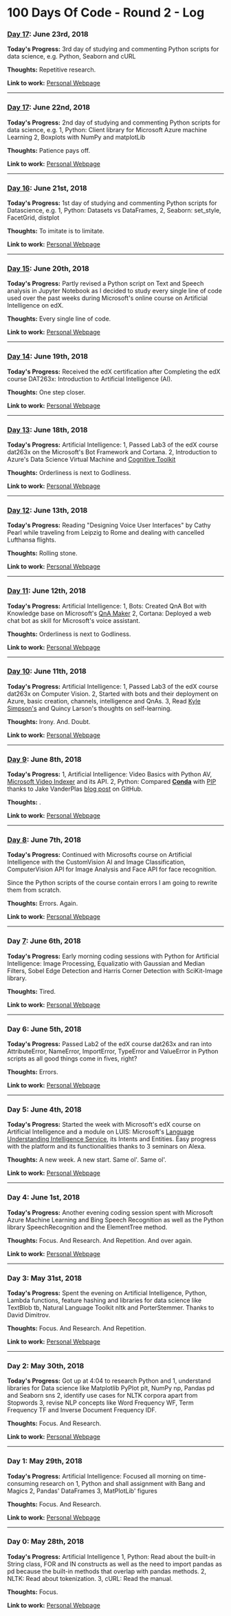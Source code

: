 # 100 Days Of Code - Round 2 -  Log 


### [Day 17](https://twitter.com/peterstieg/status/1011089344520695808): June 23rd, 2018

**Today's Progress:** 
3rd day of studying and commenting Python scripts for data science, e.g. Python, Seaborn and cURL

**Thoughts:** Repetitive research.

**Link to work:** [Personal Webpage](http://www.peterstieg.com)

----------------------------

### [Day 17](https://twitter.com/peterstieg/status/1010002752087449600): June 22nd, 2018

**Today's Progress:** 
2nd day of studying and commenting Python scripts for data science, e.g.
1, Python: Client library for Microsoft Azure machine Learning 
2, Boxplots with NumPy and matplotLib

**Thoughts:** Patience pays off.

**Link to work:** [Personal Webpage](http://www.peterstieg.com)

----------------------------

### [Day 16](https://twitter.com/peterstieg/status/997733860808028160): June 21st, 2018

**Today's Progress:** 
1st day of studying and commenting Python scripts for Datascience, e.g.
1, Python: Datasets vs DataFrames, 
2, Seaborn: set_style, FacetGrid, distplot

**Thoughts:** To imitate is to limitate.

**Link to work:** [Personal Webpage](http://www.peterstieg.com)

----------------------------

### [Day 15](https://twitter.com/peterstieg/status/1009279151419871232): June 20th, 2018

**Today's Progress:** 
Partly revised a Python script on Text and Speech analysis in Jupyter Notebook as I decided to study every single line of code used over the past weeks during Microsoft's online course on Artificial Intelligence on edX.

**Thoughts:** Every single line of code.

**Link to work:** [Personal Webpage](http://www.peterstieg.com)

----------------------------

### [Day 14](https://twitter.com/peterstieg/status/1008919750825701376): June 19th, 2018

**Today's Progress:** 
Received the edX certification after Completing the edX course DAT263x: Introduction to Artificial Intelligence (AI).

**Thoughts:** One step closer.

**Link to work:** [Personal Webpage](http://www.peterstieg.com)

----------------------------

### [Day 13](https://twitter.com/peterstieg/status/1008561243542708224): June 18th, 2018

**Today's Progress:** 
Artificial Intelligence:
1, Passed Lab3 of the edX course dat263x on the Microsoft's Bot Framework and Cortana.
2, Introduction to Azure's Data Science Virtual Machine and [Cognitive Toolkit](https://www.microsoft.com/en-us/cognitive-toolkit/)

**Thoughts:** Orderliness is next to Godliness.

**Link to work:** [Personal Webpage](http://www.peterstieg.com)

----------------------------

### [Day 12](https://twitter.com/peterstieg/status/1006882196131590144): June 13th, 2018

**Today's Progress:** 
Reading "Designing Voice User Interfaces" by Cathy Pearl while traveling from Leipzig to Rome and dealing with cancelled Lufthansa flights.

**Thoughts:** Rolling stone.

**Link to work:** [Personal Webpage](http://www.peterstieg.com)

----------------------------


### [Day 11](https://twitter.com/peterstieg/status/1006388786434072577): June 12th, 2018

**Today's Progress:** 
Artificial Intelligence:
1, Bots: Created QnA Bot with Knowledge base on Microsoft's [QnA Maker](https://www.qnamaker.ai/)
2, Cortana: Deployed a web chat bot as skill for Microsoft's voice assistant.

**Thoughts:** Orderliness is next to Godliness.

**Link to work:** [Personal Webpage](http://www.peterstieg.com)

----------------------------

### [Day 10](https://twitter.com/peterstieg/status/1006016630525190144): June 11th, 2018

**Today's Progress:** 
Artificial Intelligence:
1, Passed Lab3 of the edX course dat263x on Computer Vision.
2, Started with bots and their deployment on Azure, basic creation, channels, intelligence and QnAs.
3, Read [Kyle Simpson's](https://twitter.com/getify/status/1005956035868123137) and Quincy Larson's thoughts on self-learning.

**Thoughts:** Irony. And. Doubt.

**Link to work:** [Personal Webpage](http://www.peterstieg.com)

---------------------------------

### [Day 9](https://twitter.com/peterstieg/status/1004930237392617472): June 8th, 2018

**Today's Progress:** 
1, Artificial Intelligence: Video Basics with Python AV, [Microsoft Video Indexer](https://www.videoindexer.ai/) and its API. 
2, Python: Compared [**Conda**](https://conda.io/docs/) with [PIP](https://pypi.org/project/pip/) thanks to 
Jake VanderPlas [blog post](http://jakevdp.github.io/blog/2016/08/25/conda-myths-and-misconceptions) on GitHub.

**Thoughts:** .

**Link to work:** [Personal Webpage](http://www.peterstieg.com)

---------------------------------

### [Day 8](https://twitter.com/peterstieg/status/1004570282890268672): June 7th, 2018

**Today's Progress:** 
Continued with Microsofts course on Artificial Intelligence with the CustomVision AI and Image Classification, ComputerVision API for Image Analysis and Face API for face recognition.

Since the Python scripts of the course contain errors I am going to rewrite them from scratch.

**Thoughts:** Errors. Again.

**Link to work:** [Personal Webpage](http://www.peterstieg.com)

-------------------------------------

### Day [7](https://twitter.com/peterstieg/status/1004200533731741700): June 6th, 2018

**Today's Progress:** 
Early morning coding sessions with Python for Artificial Intelligence:
Image Processing, Equalizatio with Gaussian and Median Filters, Sobel Edge Detection and Harris Corner Detection with SciKit-Image library.

**Thoughts:** Tired.

**Link to work:** [Personal Webpage](http://www.peterstieg.com)

----------------------------------------

### Day 6: June 5th, 2018

**Today's Progress:** 
Passed Lab2 of the edX course dat263x and ran into AttributeError, NameError, ImportError, TypeError and ValueError in Python scripts as all good things come in fives, right?

**Thoughts:** Errors.

**Link to work:** [Personal Webpage](http://www.peterstieg.com)

------------------------------------------

### Day 5: June 4th, 2018

**Today's Progress:** 
Started the week with Microsoft's edX course on Artificial Intelligence and a module on LUIS: Microsoft's [Language Understanding Intelligence Service](https://www.luis.ai/), its Intents and Entities. Easy progress with the platform and its functionalities thanks to 3 seminars on Alexa. 

**Thoughts:** A new week. A new start. Same ol'. Same ol'.

**Link to work:** [Personal Webpage](http://www.peterstieg.com)

------------------------------------------

### Day 4: June 1st, 2018

**Today's Progress:** 
Another evening coding session spent with Microsoft Azure Machine Learning and Bing Speech Recognition as well as the Python library SpeechRecognition and the ElementTree method.

**Thoughts:** Focus. And Research. And Repetition. And over again.

**Link to work:** [Personal Webpage](http://www.peterstieg.com)

--------------------------------------------

### Day 3: May 31st, 2018

**Today's Progress:** 
Spent the evening on Artificial Intelligence, Python, Lambda functions, feature hashing and libraries for data science like TextBlob tb, Natural Language Toolkit nltk and PorterStemmer.
Thanks to David Dimitrov.

**Thoughts:** Focus. And Research. And Repetition.

**Link to work:** [Personal Webpage](http://www.peterstieg.com)

--------------------------------------------

### Day 2: May 30th, 2018

**Today's Progress:** 
Got up at 4:04 to research Python and 
1, understand libraries for Data science like Matplotlib PyPlot plt, NumPy np, Pandas pd and Seaborn sns 
2, identify use cases for NLTK corpora apart from Stopwords
3, revise NLP concepts like Word Frequency WF, Term Frequency TF and Inverse Document Frequency IDF. 

**Thoughts:** Focus. And Research.

**Link to work:** [Personal Webpage](http://www.peterstieg.com)

--------------------------------------------

### Day 1: May 29th, 2018

**Today's Progress:** 
Artificial Intelligence: Focused all morning on time-consuming research on 
1, Python and shall assignment with Bang and Magics
2, Pandas' DataFrames
3, MatPlotLib' figures

**Thoughts:** Focus. And Research.

**Link to work:** [Personal Webpage](http://www.peterstieg.com)

--------------------------------------------

### Day 0: May 28th, 2018

**Today's Progress:** 
Artificial Intelligence
1, Python: Read about the built-in String class, FOR and IN constructs as well as the need to import pandas as pd because the built-in methods that overlap with pandas methods.
2, NLTK: Read about tokenization.
3, cURL: Read the manual.

**Thoughts:** Focus.

**Link to work:** [Personal Webpage](http://www.peterstieg.com)



